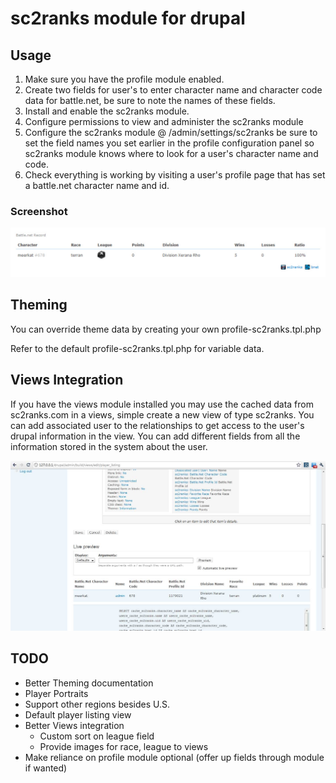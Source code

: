 # sc2ranks module for drupal

## Usage
1. Make sure you have the profile module enabled.
2. Create two fields for user's to enter character name and character code
data for battle.net, be sure to note the names of these fields.
3. Install and enable the sc2ranks module.
4. Configure permissions to view and administer the sc2ranks module
5. Configure the sc2ranks module @ /admin/settings/sc2ranks be sure to set the
field names you set earlier in the profile configuration panel so sc2ranks module 
knows where to look for a user's character name and code.
6. Check everything is working by visiting a user's profile page that has
set a battle.net character name and id.

### Screenshot
![Sample profile data](http://github.com/ameerkat/sc2ranks-drupal/raw/master/images/readme-sample-profile-data.jpg)

## Theming
You can override theme data by creating your own profile-sc2ranks.tpl.php

Refer to the default profile-sc2ranks.tpl.php for variable data.

## Views Integration
If you have the views module installed you may use the cached data from
sc2ranks.com in a views, simple create a new view of type sc2ranks. You can 
add associated user to the relationships to get access to the user's drupal
information in the view. You can add different fields from all the information
stored in the system about the user.

![Sample views](http://github.com/ameerkat/sc2ranks-drupal/raw/master/images/readme-sample-views.jpg)

## TODO
* Better Theming documentation
* Player Portraits
* Support other regions besides U.S.
* Default player listing view
* Better Views integration
	* Custom sort on league field
	* Provide images for race, league to views
* Make reliance on profile module optional (offer up fields through module if wanted)
